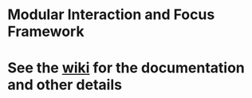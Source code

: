 # Modular Interaction and Focus Framework
# See the [wiki](https://github.com/hzFishy-Work/UEM-Infinite-Interaction-Template/wiki) for the documentation and other details

